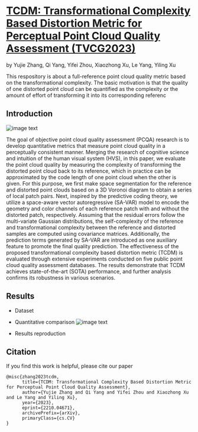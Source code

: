 # [TCDM: Transformational Complexity Based Distortion Metric for Perceptual Point Cloud Quality Assessment (TVCG2023)](https://arxiv.org/abs/2210.04671)
by Yujie Zhang, Qi Yang, Yifei Zhou, Xiaozhong Xu, Le Yang, Yiling Xu

This respository is about a full-reference point cloud quality metric based on the transformational complexity. The basic motivation is that the quality of one distorted point cloud can be quantified as the complexity or the amount of effort of transforming it into its corresponding referenc

## Introduction
![image text](https://github.com/zyj1318053/TCDM/blob/main/fig/Framework.png)

The goal of objective point cloud quality assessment (PCQA) research is to develop quantitative metrics that measure point cloud quality in a perceptually consistent manner. Merging the research of cognitive science and intuition of the human visual system (HVS), in this paper, we evaluate the point cloud quality by measuring the complexity of transforming the distorted point cloud back to its reference, which in practice can be approximated by the code length of one point cloud when the other is given. For this purpose, we first make space segmentation for the reference and distorted point clouds based on a 3D Voronoi diagram to obtain a series of local patch pairs. Next, inspired by the predictive coding theory, we utilize a space-aware vector autoregressive (SA-VAR) model to encode the geometry and color channels of each reference patch with and without the distorted patch, respectively. Assuming that the residual errors follow the multi-variate Gaussian distributions, the self-complexity of the reference and transformational complexity between the reference and distorted samples are computed using covariance matrices. Additionally, the prediction terms generated by SA-VAR are introduced as one auxiliary feature to promote the final quality prediction. The effectiveness of the proposed transformational complexity based distortion metric (TCDM) is evaluated through extensive experiments conducted on five public point cloud quality assessment databases. The results demonstrate that TCDM achieves state-of-the-art (SOTA) performance, and further analysis confirms its robustness in various scenarios. 

## Results
- Dataset

- Quantitative comparison
![image text](https://github.com/zyj1318053/TCDM/blob/main/fig/table.png)


- Results reproduction

## Citation
If you find this work is helpful, please cite our paper
```
@misc{zhang2023tcdm,
      title={TCDM: Transformational Complexity Based Distortion Metric for Perceptual Point Cloud Quality Assessment}, 
      author={Yujie Zhang and Qi Yang and Yifei Zhou and Xiaozhong Xu and Le Yang and Yiling Xu},
      year={2023},
      eprint={2210.04671},
      archivePrefix={arXiv},
      primaryClass={cs.CV}
}
```
